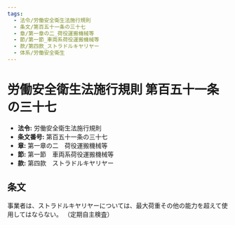 ```yaml
---
tags:
  - 法令/労働安全衛生法施行規則
  - 条文/第百五十一条の三十七
  - 章/第一章の二_荷役運搬機械等
  - 節/第一節_車両系荷役運搬機械等
  - 款/第四款_ストラドルキヤリヤー
  - 体系/労働安全衛生
---
```

# 労働安全衛生法施行規則 第百五十一条の三十七

- **法令:** 労働安全衛生法施行規則
- **条文番号:** 第百五十一条の三十七
- **章:** 第一章の二　荷役運搬機械等
- **節:** 第一節　車両系荷役運搬機械等
- **款:** 第四款　ストラドルキヤリヤー

## 条文
事業者は、ストラドルキヤリヤーについては、最大荷重その他の能力を超えて使用してはならない。
（定期自主検査）

